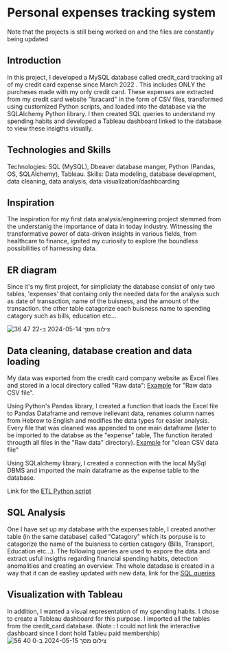 # Personal expenses tracking system
Note that the projects is still being worked on and the files are constantly being updated

## Introduction

In this project, I developed a MySQL database called credit_card tracking all of my credit card expense since March 2022 . This includes ONLY the purcheses made with my only credit card. These expenses are extracted from my credit card website "Isracard" in the form of CSV files, transformed using customized Python scripts, and loaded into the database via the SQLAlchemy Python library. I then created SQL queries to understand my spending habits and developed a Tableau dashboard linked to the database to view these insigths visually.

## Technologies and Skills

Technologies: SQL (MySQL), Dbeaver database manger, Python (Pandas, OS, SQLAlchemy), Tableau.
Skills: Data modeling, database development, data cleaning, data analysis, data visualization/dashboarding

## Inspiration

The inspiration for my first data analysis/engineering project stemmed from the understanig the importance of data in today industry. Witnessing the transformative power of data-driven insights in various fields, from healthcare to finance, ignited my curiosity to explore the boundless possibilities of harnessing data. 

## ER diagram

Since it's my first project, for simpliciaty the database consist of only two tables, 'expenses' that containg only the needed data for the analysis such as date of transaction, name of the buisness, and the amount of the transaction. the other table catagorize each buisness name to spending catagory such as  bills, education etc...

![צילום מסך 2024-05-14 ב-22 47 36](https://github.com/roni45455/Personal-finance-project/assets/160248285/3cef1385-9810-47a2-bf36-00e63673adc2)
## Data cleaning, database creation and data loading

My data was exported from the credit card company website as Excel files and stored in a local directory called "Raw data":
[Example](https://github.com/roni45455/Personal-finance-project/blob/main/input_file_example.xls) for "Raw data CSV file".

Using Python's Pandas library, I created a function that loads the Excel file to Pandas Dataframe and remove irellevant data, renames column names from Hebrew to English and modifies the data types for easier analysis.
Every file that was cleaned was appended to one main dataframe (later to be imported to the databse as the "expense" table,
The function iterated througth all files in the "Raw data" directory).
[Example](https://github.com/roni45455/Personal-finance-project/blob/main/clean_file_example.csv) for "clean CSV data file"

Using SQLalchemy library, I created a connection with the local MySql DBMS and imported the main dataframe as the expense table to the database.

Link for the [ETL Python script](https://github.com/roni45455/Personal-finance-project/blob/main/ETL.ipynb)

## SQL Analysis 
One I have set up my database with the expenses table, I created another table (in the same database) called "Catagory" which its porpuse is to catagorize the name of the buisness to certien catagory (Bills, Transport, Education etc...).
The following queries are used to expore the data and extract usful insigths regarding financial spending habits, detection anomalities and creating an overview.
The whole datadase is created in a way that it can de easliey updated with new data, link for the [SQL queries](https://github.com/roni45455/Personal-finance-project/blob/main/Queries.sql)

## Visualization with Tableau

In addition, I wanted a visual representation of my spending habits. I chose to create a Tableau dashboard for this purpose. I imported all the tables from the credit_card database. 
(Note : I could not link the interactive dashboard since I dont hold Tableu paid membership)
![צילום מסך 2024-05-15 ב-0 40 56](https://github.com/roni45455/Personal-finance-project/assets/160248285/fc23e90d-28e6-45d5-8dff-6614f7f091ca)








